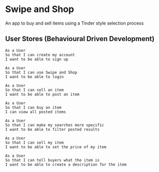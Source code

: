 # Swipe and Shop
An app to buy and sell items using a Tinder style selection process

## User Stores (Behavioural Driven Development)
```
As a User
So that I can create my account
I want to be able to sign up
```
```
As a User
So that I can use Swipe and Shop
I want to be able to login
```
```
As a User
So that I can sell an item
I want to be able to post an item 
```
```
As a User
So that I can buy an item
I can view all posted items
```
```
As a User
So that I can make my searches more specific
I want to be able to filter posted results
```
```
As a User
So that I can sell my item
I want to be able to set the price of my item
```
```
As a User
So that I can tell buyers what the item is
I want to be able to create a description for the item
```
